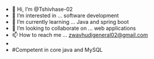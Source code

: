 - 👋 Hi, I’m @Tshivhase-02
- 👀 I’m interested in ... software development 
- 🌱 I’m currently learning ... Java and spring boot 
- 💞️ I’m looking to collaborate on ... web applications 
- 📫 How to reach me ... zwavhudigeneral02@gmail.com 
-  
-  #Competent in core java and MySQL 

<!---
Tshivhase-02/Tshivhase-02 is a ✨ special ✨ repository because its `README.md` (this file) appears on your GitHub profile.
You can click the Preview link to take a look at your changes.
--->

